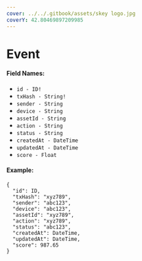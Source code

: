 ```yaml
---
cover: ../../.gitbook/assets/skey logo.jpg
coverY: 42.80469897209985
---
```


# Event

#### Field Names:

* `id - ID!`
* `txHash - String!`
* `sender - String`
* `device - String`
* `assetId - String`
* `action - String`
* `status - String`
* `createdAt - DateTime`
* `updatedAt - DateTime`
* `score - Float`

#### Example:

```
{
  "id": ID,
  "txHash": "xyz789",
  "sender": "abc123",
  "device": "abc123",
  "assetId": "xyz789",
  "action": "xyz789",
  "status": "abc123",
  "createdAt": DateTime,
  "updatedAt": DateTime,
  "score": 987.65
}
```
